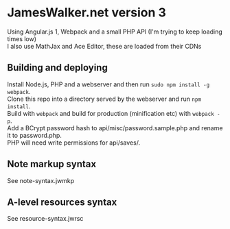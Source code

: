 # JamesWalker.net version 3
Using Angular.js 1, Webpack and a small PHP API (I'm trying to keep loading times low)  
I also use MathJax and Ace Editor, these are loaded from their CDNs

## Building and deploying
Install Node.js, PHP and a webserver and then run ```sudo npm install -g webpack```.  
Clone this repo into a directory served by the webserver and run ```npm install```.  
Build with ```webpack``` and build for production (minification etc) with ```webpack -p```.  
Add a BCrypt password hash to api/misc/password.sample.php and rename it to password.php.   
PHP will need write permissions for api/saves/.

## Note markup syntax
See note-syntax.jwmkp

## A-level resources syntax
See resource-syntax.jwrsc